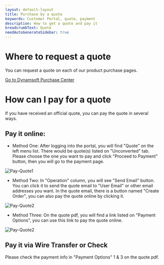 ```yaml
---
layout: default-layout
title: Purchase by a quote
keywords: Customer Portal, quote, payment
description: How to get a quote and pay it
breadcrumbText: Quote
needAutoGenerateSidebar: true
---
```


# Where to request a quote

You can request a quote on each of our product purchase pages.

[Go to Dynamsoft Purchase Center](https://www.dynamsoft.com/Support/How-to-purchase-Dynamsoft-products.aspx)

# How can I pay for a quote

If you have received an official quote, you can pay the quote in several ways.

## Pay it online:

- Method One:
After logging into the portal, you will find "Quote" on the left menu list. There would be quote(s) listed on "Unconverted" tab. Please choose the one you want to pay and click "Proceed to Payment" button, then you will go to the payment page.

![Pay-Quote1]({{site.assets}}img/Pay-Quote-1.png)

- Method Two:
In "Operation" column, you will see "Send Email" button. You can click it to send the quote email to "User Email" or other email addresses you want. In the quote email, there is a button named "Create Order", you can also pay the quote online by clicking it.

![Pay-Quote2]({{site.assets}}img/Pay-Quote-2.png)

- Method Three:
On the quote pdf, you will find a link listed on "Payment Options", you can use this link to pay the quote online.

![Pay-Quote2]({{site.assets}}img/Pay-Quote-3.png)

## Pay it via Wire Transfer or Check

Please check the payment info in "Payment Options" 1 & 3  on the quote pdf.


	
